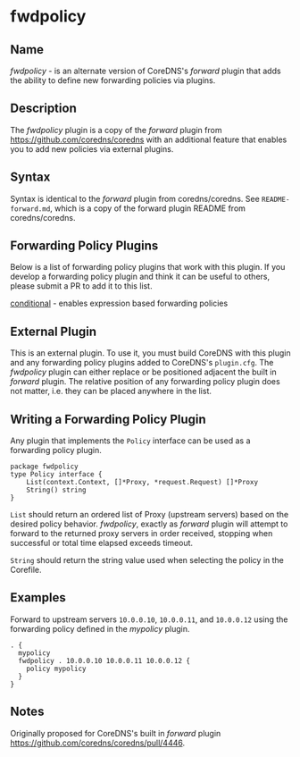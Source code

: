 # fwdpolicy

## Name

*fwdpolicy* - is an alternate version of CoreDNS's *forward* plugin that adds the ability to define new
forwarding policies via plugins.

## Description

The *fwdpolicy* plugin is a copy of the *forward* plugin from https://github.com/coredns/coredns with an additional
feature that enables you to add new policies via external plugins.

## Syntax

Syntax is identical to the *forward* plugin from coredns/coredns. See `README-forward.md`, which
is a copy of the forward plugin README from coredns/coredns.

## Forwarding Policy Plugins

Below is a list of forwarding policy plugins that work with this plugin. If you develop a forwarding policy plugin 
and think it can be useful to others, please submit a PR to add it to this list.

[conditional](https://github.com/chrisohaver/conditional) - enables expression based forwarding policies

## External Plugin

This is an external plugin.  To use it, you must build CoreDNS with this plugin and any forwarding policy plugins added
to CoreDNS's `plugin.cfg`.  The _fwdpolicy_ plugin can either replace or be positioned adjacent the built in _forward_ plugin.
The relative position of any forwarding policy plugin does not matter, i.e. they can be placed anywhere in the list.

## Writing a Forwarding Policy Plugin

Any plugin that implements the `Policy` interface can be used as a forwarding policy plugin.

```golang
package fwdpolicy
type Policy interface {
	List(context.Context, []*Proxy, *request.Request) []*Proxy
	String() string
}
```

`List` should return an ordered list of Proxy (upstream servers) based on the desired policy behavior.
_fwdpolicy_, exactly as _forward_ plugin will attempt to forward to the returned proxy servers in order received,
stopping when successful or total time elapsed exceeds timeout.

`String` should return the string value used when selecting the policy in the Corefile.

## Examples

Forward to upstream servers `10.0.0.10`, `10.0.0.11`, and `10.0.0.12` using the forwarding policy defined in 
the _mypolicy_ plugin.

```
. {
  mypolicy
  fwdpolicy . 10.0.0.10 10.0.0.11 10.0.0.12 {
    policy mypolicy
  }
}

```

## Notes

Originally proposed for CoreDNS's built in _forward_ plugin https://github.com/coredns/coredns/pull/4446.

